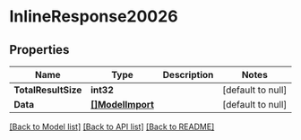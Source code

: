 # InlineResponse20026

## Properties
Name | Type | Description | Notes
------------ | ------------- | ------------- | -------------
**TotalResultSize** | **int32** |  | [default to null]
**Data** | [**[]ModelImport**](Import.md) |  | [default to null]

[[Back to Model list]](../README.md#documentation-for-models) [[Back to API list]](../README.md#documentation-for-api-endpoints) [[Back to README]](../README.md)


